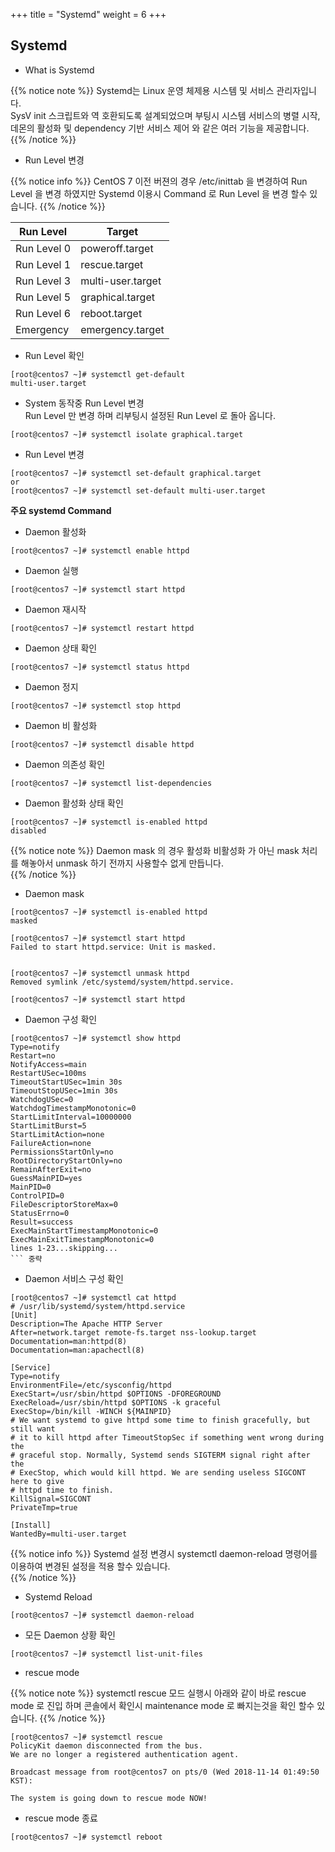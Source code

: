 +++
title = "Systemd"
weight = 6
+++


## Systemd  

* What is Systemd

{{% notice note %}}
Systemd는 Linux 운영 체제용 시스템 및 서비스 관리자입니다.  
SysV init 스크립트와 역 호환되도록 설계되었으며 부팅시 시스템 서비스의 병렬 시작, 데몬의 활성화 및 dependency 기반 서비스 제어 와 같은 여러 기능을 제공합니다. 
{{% /notice %}}

* Run Level 변경

{{% notice info %}}
CentOS 7 이전 버젼의 경우 /etc/inittab 을 변경하여 Run Level 을 변경 하였지만 Systemd 이용시 Command 로 Run Level 을 변경 할수 있습니다. 
{{% /notice %}}


|Run Level    |Target    |
|---|---|
|Run Level 0   |poweroff.target   |
|Run Level 1   |rescue.target   |
|Run Level 3   |multi-user.target   |
|Run Level 5   |graphical.target   |
|Run Level 6   |reboot.target   |
|Emergency   |emergency.target   |


* Run Level 확인 

```no-highlight
[root@centos7 ~]# systemctl get-default
multi-user.target
```

* System 동작중 Run Level 변경  
Run Level 만 변경 하며 리부팅시 설정된 Run Level 로 돌아 옵니다.  
```no-highlight
[root@centos7 ~]# systemctl isolate graphical.target
```

* Run Level 변경  
```no-highlight
[root@centos7 ~]# systemctl set-default graphical.target
or  
[root@centos7 ~]# systemctl set-default multi-user.target
```

**주요 systemd Command**  

- Daemon 활성화  
```no-highlight
[root@centos7 ~]# systemctl enable httpd
```

- Daemon 실행  
```no-highlight
[root@centos7 ~]# systemctl start httpd
```

- Daemon 재시작  
```no-highlight
[root@centos7 ~]# systemctl restart httpd
```

- Daemon 상태 확인  
```no-highlight
[root@centos7 ~]# systemctl status httpd
```

- Daemon 정지  
```no-highlight
[root@centos7 ~]# systemctl stop httpd
```

- Daemon 비 활성화  
```no-highlight
[root@centos7 ~]# systemctl disable httpd
```

- Daemon 의존성 확인  
```no-highlight
[root@centos7 ~]# systemctl list-dependencies
```

- Daemon 활성화 상태 확인  
```no-highlight
[root@centos7 ~]# systemctl is-enabled httpd
disabled
```

{{% notice note %}}
Daemon mask 의 경우 활성화 비활성화 가 아닌 mask 처리를 해놓아서 unmask 하기 전까지 사용할수 없게 만듭니다.  
{{% /notice %}}


- Daemon mask
```no-highlight
[root@centos7 ~]# systemctl is-enabled httpd
masked

[root@centos7 ~]# systemctl start httpd
Failed to start httpd.service: Unit is masked.


[root@centos7 ~]# systemctl unmask httpd
Removed symlink /etc/systemd/system/httpd.service.

[root@centos7 ~]# systemctl start httpd
```

- Daemon 구성 확인  
```no-highlight
[root@centos7 ~]# systemctl show httpd
Type=notify
Restart=no
NotifyAccess=main
RestartUSec=100ms
TimeoutStartUSec=1min 30s
TimeoutStopUSec=1min 30s
WatchdogUSec=0
WatchdogTimestampMonotonic=0
StartLimitInterval=10000000
StartLimitBurst=5
StartLimitAction=none
FailureAction=none
PermissionsStartOnly=no
RootDirectoryStartOnly=no
RemainAfterExit=no
GuessMainPID=yes
MainPID=0
ControlPID=0
FileDescriptorStoreMax=0
StatusErrno=0
Result=success
ExecMainStartTimestampMonotonic=0
ExecMainExitTimestampMonotonic=0
lines 1-23...skipping...
``` 중략
```

- Daemon 서비스 구성 확인  
```no-highlight
[root@centos7 ~]# systemctl cat httpd
# /usr/lib/systemd/system/httpd.service
[Unit]
Description=The Apache HTTP Server
After=network.target remote-fs.target nss-lookup.target
Documentation=man:httpd(8)
Documentation=man:apachectl(8)

[Service]
Type=notify
EnvironmentFile=/etc/sysconfig/httpd
ExecStart=/usr/sbin/httpd $OPTIONS -DFOREGROUND
ExecReload=/usr/sbin/httpd $OPTIONS -k graceful
ExecStop=/bin/kill -WINCH ${MAINPID}
# We want systemd to give httpd some time to finish gracefully, but still want
# it to kill httpd after TimeoutStopSec if something went wrong during the
# graceful stop. Normally, Systemd sends SIGTERM signal right after the
# ExecStop, which would kill httpd. We are sending useless SIGCONT here to give
# httpd time to finish.
KillSignal=SIGCONT
PrivateTmp=true

[Install]
WantedBy=multi-user.target
```

{{% notice info %}}
Systemd 설정 변경시 systemctl daemon-reload 명령어를 이용하여 변경된 설정을 적용 할수 있습니다.  
{{% /notice %}}


- Systemd Reload
```no-highlight
[root@centos7 ~]# systemctl daemon-reload
```

- 모든 Daemon 상황 확인  
```no-highlight
[root@centos7 ~]# systemctl list-unit-files
```

- rescue mode

{{% notice note %}}
systemctl rescue 모드 실행시 아래와 같이 바로 rescue mode 로 진입 하며 콘솔에서 확인시 maintenance mode 로 빠지는것을 확인 할수 있습니다. 
{{% /notice %}}

```no-highlight
[root@centos7 ~]# systemctl rescue
PolicyKit daemon disconnected from the bus.
We are no longer a registered authentication agent.

Broadcast message from root@centos7 on pts/0 (Wed 2018-11-14 01:49:50 KST):

The system is going down to rescue mode NOW!
```

- rescue mode 종료  
```no-highlight
[root@centos7 ~]# systemctl reboot
```



<br></br>

<br></br>